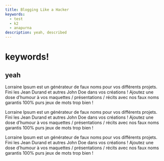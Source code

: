 ```yaml
---
title: Blogging Like a Hacker
keywords:
  - test
  - k2
  - anapurna
description: yeah, described
---
```


# keywords!

## yeah

Lorraine Ipsum est un générateur de faux noms pour vos différents projets. Fini les Jean Durand et autres John Doe dans vos créations !
Ajoutez une dose d’humour à vos maquettes / présentations / récits avec nos faux noms garantis 100% purs jeux de mots trop bien !

Lorraine Ipsum est un générateur de faux noms pour vos différents projets. Fini les Jean Durand et autres John Doe dans vos créations !
Ajoutez une dose d’humour à vos maquettes / présentations / récits avec nos faux noms garantis 100% purs jeux de mots trop bien !

Lorraine Ipsum est un générateur de faux noms pour vos différents projets. Fini les Jean Durand et autres John Doe dans vos créations !
Ajoutez une dose d’humour à vos maquettes / présentations / récits avec nos faux noms garantis 100% purs jeux de mots trop bien !
